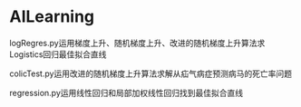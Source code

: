 # AILearning
logRegres.py运用梯度上升、随机梯度上升、改进的随机梯度上升算法求Logistics回归最佳拟合直线

colicTest.py运用改进的随机梯度上升算法求解从疝气病症预测病马的死亡率问题

regression.py运用线性回归和局部加权线性回归找到最佳拟合直线
